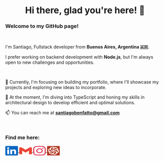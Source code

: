 <h1 align="center">Hi there, glad you're here! 👋</h1>

<h3 align="left">Welcome to my GitHub page!</h3>
<br>
<p>I'm Santiago, Fullstack developer from <b>Buenos Aires, Argentina 🇦🇷</b>.</p>
<p>I prefer working on backend development with <b>Node.js</b>, but I'm always open to new challenges and opportunities.</p>
<br>

🔭 Currently, I'm focusing on building my portfolio, where I'll showcase my projects and exploring new ideas to incorporate.

🌱 At the moment, I'm diving into TypeScript and honing my skills in architectural design to develop efficient and optimal solutions.

📫 You can reach me at <a href="mailto:santiagobenfatto@gmail.com"><b>santiagobenfatto@gmail.com</b></a>

<br>

<h3>Find me here:</h3>
<p align="left">
<a href="https://www.linkedin.com/in/santiagobenfatto" target="blank" rel="noopener noreferrer">
  <img src="https://raw.githubusercontent.com/santiagobenfatto/profile-resources/main/linkedin.svg" alt="LinkedIn Santiago Benfatto" width="40" height="30" align="center"/>
</a>
<a href="mailto:santiagobenfatto@gmail.com">
  <img src="https://raw.githubusercontent.com/santiagobenfatto/profile-resources/main/gmail.svg" alt="Gmail Santiago Benfatto" width="40" height="30" align="center"/>
</a>
<a href="https://www.instagram.com/_santu92" target="blank" rel="noopener noreferrer">
  <img src="https://github.com/santiagobenfatto/profile-resources/blob/main/instagram.svg" alt="Instagram Santiago Benfatto" width="40" height="30" align="center"/>
</a>
<a href="https://www.codewars.com/users/santiagobenfatto" target="blank" rel="noopener noreferrer">
  <img src="https://github.com/santiagobenfatto/profile-resources/blob/main/codewars.svg" alt="Codewars Santiago Benfatto" width="40" height="30" align="center"/>
</a>
</p>
